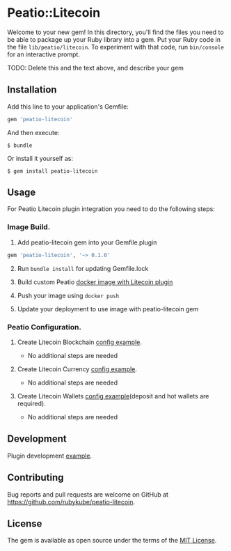 # Peatio::Litecoin

Welcome to your new gem! In this directory, you'll find the files you need to be able to package up your Ruby library into a gem. Put your Ruby code in the file `lib/peatio/litecoin`. To experiment with that code, run `bin/console` for an interactive prompt.

TODO: Delete this and the text above, and describe your gem

## Installation

Add this line to your application's Gemfile:

```ruby
gem 'peatio-litecoin'
```

And then execute:

    $ bundle

Or install it yourself as:

    $ gem install peatio-litecoin

## Usage

For Peatio Litecoin plugin integration you need to do the following steps:

### Image Build.

1. Add peatio-litecoin gem into your Gemfile.plugin
```ruby
gem 'peatio-litecoin', '~> 0.1.0'
```

2. Run `bundle install` for updating Gemfile.lock

3. Build custom Peatio [docker image with Litecoin plugin](https://github.com/rubykube/peatio/blob/master/docs/plugins.md#build)

4. Push your image using `docker push`

5. Update your deployment to use image with peatio-litecoin gem

### Peatio Configuration.

1. Create Litecoin Blockchain [config example](../config/blockchains.yml).
    * No additional steps are needed

2. Create Litecoin Currency [config example](../config/currencies.yml).
    * No additional steps are needed

3. Create Litecoin Wallets [config example](../config/wallets.yml)(deposit and hot wallets are required).
    * No additional steps are needed


## Development

Plugin development [example](https://github.com/rubykube/peatio/blob/master/docs/coins/development.md).

## Contributing

Bug reports and pull requests are welcome on GitHub at https://github.com/rubykube/peatio-litecoin.

## License

The gem is available as open source under the terms of the [MIT License](https://opensource.org/licenses/MIT).

